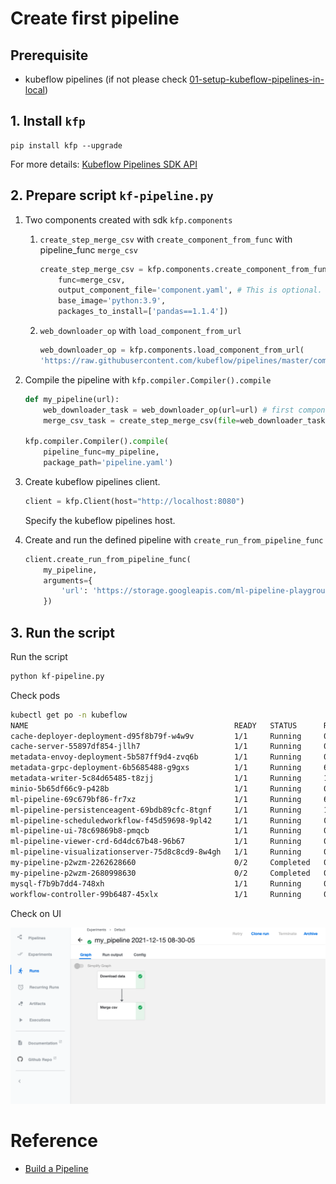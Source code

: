 # Create first pipeline

## Prerequisite

- kubeflow pipelines (if not please check [01-setup-kubeflow-pipelines-in-local](../01-setup-kubeflow-pipelines-in-local))

## 1. Install `kfp`

```
pip install kfp --upgrade
```

For more details: [Kubeflow Pipelines SDK API](https://kubeflow-pipelines.readthedocs.io/en/latest/index.html)

## 2. Prepare script `kf-pipeline.py`

1. Two components created with sdk `kfp.components`
    1. `create_step_merge_csv` with `create_component_from_func` with pipeline_func `merge_csv`
        ```python
        create_step_merge_csv = kfp.components.create_component_from_func(
            func=merge_csv,
            output_component_file='component.yaml', # This is optional. It saves the component spec for future use.
            base_image='python:3.9',
            packages_to_install=['pandas==1.1.4'])
        ```
    1. `web_downloader_op` with `load_component_from_url`
        ```python
        web_downloader_op = kfp.components.load_component_from_url(
        'https://raw.githubusercontent.com/kubeflow/pipelines/master/components/web/Download/component.yaml')
        ```

1. Compile the pipeline with `kfp.compiler.Compiler().compile`

    ```python
    def my_pipeline(url):
        web_downloader_task = web_downloader_op(url=url) # first component
        merge_csv_task = create_step_merge_csv(file=web_downloader_task.outputs['data']) # second component

    kfp.compiler.Compiler().compile(
        pipeline_func=my_pipeline,
        package_path='pipeline.yaml')
    ```
1. Create kubeflow pipelines client.
    ```python
    client = kfp.Client(host="http://localhost:8080")
    ```
    Specify the kubeflow pipelines host.

1. Create and run the defined pipeline with `create_run_from_pipeline_func`
    ```python
    client.create_run_from_pipeline_func(
        my_pipeline,
        arguments={
            'url': 'https://storage.googleapis.com/ml-pipeline-playground/iris-csv-files.tar.gz'
        })
    ```

## 3. Run the script

Run the script

```bash
python kf-pipeline.py
```

Check pods

```bash
kubectl get po -n kubeflow
NAME                                              READY   STATUS      RESTARTS   AGE
cache-deployer-deployment-d95f8b79f-w4w9v         1/1     Running     0          34m
cache-server-55897df854-jllh7                     1/1     Running     0          34m
metadata-envoy-deployment-5b587ff9d4-zvq6b        1/1     Running     0          34m
metadata-grpc-deployment-6b5685488-g9gxs          1/1     Running     6          34m
metadata-writer-5c84d65485-t8zjj                  1/1     Running     1          34m
minio-5b65df66c9-p428b                            1/1     Running     0          34m
ml-pipeline-69c679bf86-fr7xz                      1/1     Running     6          34m
ml-pipeline-persistenceagent-69bdb89cfc-8tgnf     1/1     Running     1          34m
ml-pipeline-scheduledworkflow-f45d59698-9pl42     1/1     Running     0          34m
ml-pipeline-ui-78c69869b8-pmqcb                   1/1     Running     0          34m
ml-pipeline-viewer-crd-6d4dc67b48-96b67           1/1     Running     0          34m
ml-pipeline-visualizationserver-75d8c8cd9-8w4gh   1/1     Running     0          34m
my-pipeline-p2wzm-2262628660                      0/2     Completed   0          24m
my-pipeline-p2wzm-2680998630                      0/2     Completed   0          24m
mysql-f7b9b7dd4-748xh                             1/1     Running     0          34m
workflow-controller-99b6487-45xlx                 1/1     Running     0          34m
```

Check on UI

![](kfp-first-pipeline.png)


# Reference

- [Build a Pipeline](https://www.kubeflow.org/docs/components/pipelines/sdk/build-pipeline/)
